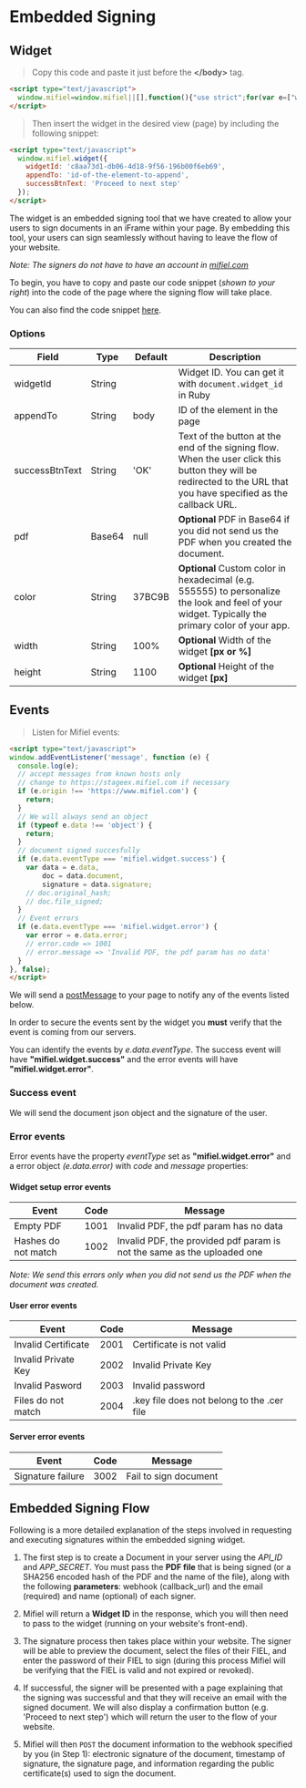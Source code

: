 # Embedded Signing

## Widget

> Copy this code and paste it just before the <b>&lt;/body&gt;</b> tag.

```html
<script type="text/javascript">
  window.mifiel=window.mifiel||[],function(){"use strict";for(var e=["widget"],i=function(e){return function(){window.mifiel.push([e].concat(Array.prototype.slice.call(arguments,0)))}},t=0;t<e.length;t++){var n=e[t];window.mifiel[n]||(window.mifiel[n]=i(n))}if(!document.getElementById("mifiel-js")){var r=document.createElement("script"),o=document.getElementsByTagName("script")[0];r.type="text/javascript",r.id="mifiel-js",r.async=!0,r.src="https://www.mifiel.com/sign-widget-v1.0.0.js",o.parentNode.insertBefore(r,o)}}();
</script>
```

> Then insert the widget in the desired view (page) by including the following snippet:

```html
<script type="text/javascript">
  window.mifiel.widget({
    widgetId: 'c8aa73d1-db06-4d18-9f56-196b00f6eb69',
    appendTo: 'id-of-the-element-to-append',
    successBtnText: 'Proceed to next step'
  });
</script>
```

The widget is an embedded signing tool that we have created to allow your users to sign documents in an iFrame within your page. By embedding this tool, your users can sign seamlessly without having to leave the flow of your website.

_Note: The signers do not have to have an account in [mifiel.com](https://www.mifiel.com)_

To begin, you have to copy and paste our code snippet (_shown to your right_) into the code of the page where the signing flow will take place.

You can also find the code snippet [here](https://www.mifiel.com/sign-snippet-v1.0.0.min.js).

### Options

Field     | Type    | Default |  Description
--------- | ------- | ------- | ------------
widgetId  | String  |         | Widget ID. You can get it with `document.widget_id` in Ruby
appendTo  | String  | body    | ID of the element in the page
successBtnText | String | 'OK' | Text of the button at the end of the signing flow. When the user click this button they will be redirected to the URL that you have specified as the callback URL.
pdf       | Base64  |   null  | __Optional__ PDF in Base64 if you did not send us the PDF when you created the document.
color     | String  | 37BC9B  | __Optional__ Custom color in hexadecimal (e.g. 555555) to personalize the look and feel of your widget. Typically the primary color of your app.
width     | String  | 100%    | __Optional__ Width of the widget __[px or %]__
height    | String  | 1100    | __Optional__ Height of the widget __[px]__

## Events

> Listen for Mifiel events:

```html
<script type="text/javascript">
window.addEventListener('message', function (e) {
  console.log(e);
  // accept messages from known hosts only
  // change to https://stageex.mifiel.com if necessary
  if (e.origin !== 'https://www.mifiel.com') {
    return;
  }
  // We will always send an object
  if (typeof e.data !== 'object') {
    return;
  }
  // document signed succesfully
  if (e.data.eventType === 'mifiel.widget.success') {
    var data = e.data,
        doc = data.document,
        signature = data.signature;
    // doc.original_hash;
    // doc.file_signed;
  }
  // Event errors
  if (e.data.eventType === 'mifiel.widget.error') {
    var error = e.data.error;
    // error.code => 1001
    // error.message => 'Invalid PDF, the pdf param has no data'
  }
}, false);
</script>
```

We will send a [postMessage](https://developer.mozilla.org/en-US/docs/Web/API/Window/postMessage) to your page to notify any of the events listed below.

In order to secure the events sent by the widget you **must** verify that the event is coming from our servers. 

You can identify the events by *e.data.eventType*. The success event will have **"mifiel.widget.success"** and the error events will have **"mifiel.widget.error"**.

### Success event 

We will send the document json object and the signature of the user.

### Error events

Error events have the property *eventType* set as **"mifiel.widget.error"** and a error object *(e.data.error)* with *code* and *message* properties:

#### Widget setup error events

Event               | Code | Message
------------------- | ---- | -------
Empty PDF           | 1001 | Invalid PDF, the pdf param has no data
Hashes do not match | 1002 | Invalid PDF, the provided pdf param is not the same as the uploaded one

_Note: We send this errors only when you did not send us the PDF when the document was created._

#### User error events

Event               | Code | Message
------------------- | ---- | -------
Invalid Certificate | 2001 | Certificate is not valid
Invalid Private Key | 2002 | Invalid Private Key
Invalid Pasword     | 2003 | Invalid password
Files do not match  | 2004 | .key file does not belong to the .cer file

#### Server error events

Event               | Code | Message
------------------- | ---- | -------
Signature failure   | 3002 | Fail to sign document

<!-- Fail to request sigatures | 3001 | Fail to request signatures -->

## Embedded Signing Flow

Following is a more detailed explanation of the steps involved in requesting and executing signatures within the embedded signing widget.

1. The first step is to create a Document in your server using the _API_ID_ and _APP_SECRET_. You must pass the __PDF file__ that is being signed (or a SHA256 encoded hash of the PDF and the name of the file), along with the following __parameters__: webhook (callback_url) and the email (required) and name (optional) of each signer.

2. Mifiel will return a __Widget ID__ in the response, which you will then need to pass to the widget (running on your website's front-end).

3. The signature process then takes place within your website. The signer will be able to preview the document, select the files of their FIEL, and enter the password of their FIEL to sign (during this process Mifiel will be verifying that the FIEL is valid and not expired or revoked). 

4. If successful, the signer will be presented with a page explaining that the signing was successful and that they will receive an email with the signed document. We will also display a confirmation button (e.g. 'Proceed to next step') which will return the user to the flow of your website.

5. Mifiel will then `POST` the document information to the webhook specified by you (in Step 1): electronic signature of the document, timestamp of signature, the signature page, and information regarding the public certificate(s) used to sign the document.
